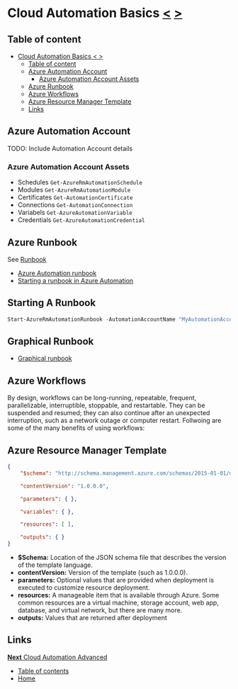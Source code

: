 # Cloud Automation Basics [<](01_Cloud_Automation_Theory.md) [>](03_Cloud_Automation_Advanced.md)

## Table of content
- [Cloud Automation Basics < >](#cloud-automation-basics--)
    - [Table of content](#table-of-content)
    - [Azure Automation Account](#azure-automation-account)
        - [Azure Automation Account Assets](#azure-automation-account-assets)
    - [Azure Runbook](#azure-runbook)
    - [Azure Workflows](#azure-workflows)
    - [Azure Resource Manager Template](#azure-resource-manager-template)
    - [Links](#links)

## Azure Automation Account

TODO: Include Automation Account details

### Azure Automation Account Assets

- Schedules `Get-AzureRmAutomationSchedule`
- Modules `Get-AzureRmAutomationModule`
- Certificates `Get-AutomationCertificate`
- Connections `Get-AutomationConnection`
- Variabels `Get-AzureAutomationVariable`
- Credentials `Get-AzureAutomationCredential`


## Azure Runbook

See [Runbook](../Code/Runbook)

- [Azure Automation runbook](https://docs.microsoft.com/en-us/azure/automation/automation-runbook-types)
- [Starting a runbook in Azure Automation](https://docs.microsoft.com/en-us/azure/automation/automation-starting-a-runbook)

## Starting A Runbook

```PowerShell
Start-AzureRmAutomationRunbook -AutomationAccountName "MyAutomationAccount" -Name "Test-Runbook" -ResourceGroupName "ResourceGroup01"
```

## Graphical Runbook

- [Graphical runbook](https://docs.microsoft.com/en-us/azure/automation/automation-first-runbook-graphical)

## Azure Workflows

By design, workflows can be long-running, repeatable, frequent, parallelizable, interruptible, stoppable, and restartable. They can be suspended and resumed; they can also continue after an unexpected interruption, such as a network outage or computer restart. Follwoing are some of the many benefits of using workflows:

## Azure Resource Manager Template

```JSON
{
    "$schema": "http://schema.management.azure.com/schemas/2015-01-01/deploymentTemplate.json#",

    "contentVersion": "1.0.0.0",

    "parameters": { },

    "variables": { },

    "resources": [ ],

    "outputs": { }
}
```

- **$Schema:** Location of the JSON schema file that describes the version of the template language.
- **contentVersion:** Version of the template (such as 1.0.0.0).
- **parameters:** Optional values that are provided when deployment is executed to customize resource deployment.
- **resources:** A manageable item that is available through Azure. Some common resources are a virtual machine, storage account, web app, database, and virtual network, but there are many more.
- **outputs:** Values that are returned after deployment


## Links

[**Next** Cloud Automation Advanced](03_Cloud_Automation_Advanced.md)

- [Table of contents](README.md)
- [Home](../README.md)